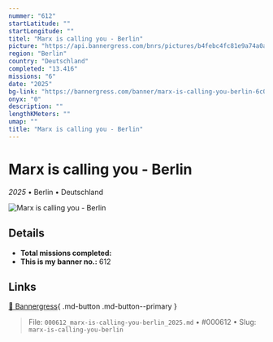 ```yaml
---
nummer: "612"
startLatitude: ""
startLongitude: ""
titel: "Marx is calling you - Berlin"
picture: "https://api.bannergress.com/bnrs/pictures/b4febc4fc81e9a74a0a8f4477b56ed56"
region: "Berlin"
country: "Deutschland"
completed: "13.416"
missions: "6"
date: "2025"
bg-link: "https://bannergress.com/banner/marx-is-calling-you-berlin-6c02"
onyx: "0"
description: ""
lengthKMeters: ""
umap: ""
title: "Marx is calling you - Berlin"
---
```

# Marx is calling you - Berlin

*2025* • Berlin • Deutschland

![Marx is calling you - Berlin](https://api.bannergress.com/bnrs/pictures/b4febc4fc81e9a74a0a8f4477b56ed56)

## Details


- **Total missions completed:** 
- **This is my banner no.:** 612




## Links
[🔗 Bannergress](https://bannergress.com/banner/marx-is-calling-you-berlin-6c02){ .md-button .md-button--primary }



> File: `000612_marx-is-calling-you-berlin_2025.md` • #000612 • Slug: `marx-is-calling-you-berlin`
